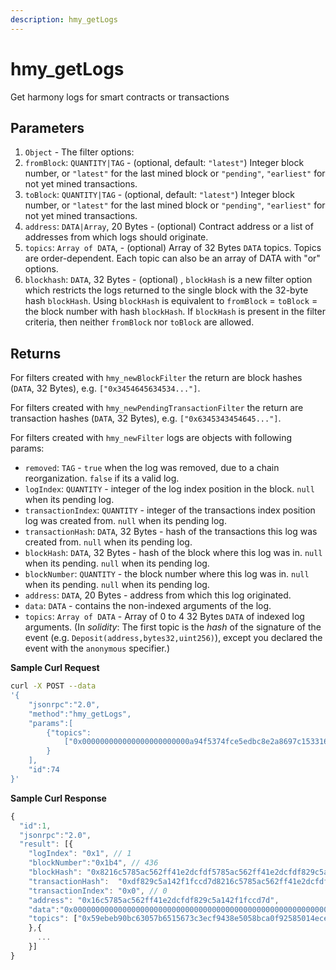 ```yaml
---
description: hmy_getLogs
---
```


# hmy\_getLogs

Get harmony logs for smart contracts or transactions

## Parameters

1. `Object` - The filter options:
2. `fromBlock`: `QUANTITY|TAG` - (optional, default: `"latest"`) Integer block number, or `"latest"` for the last mined block or `"pending"`, `"earliest"` for not yet mined transactions.
3. `toBlock`: `QUANTITY|TAG` - (optional, default: `"latest"`) Integer block number, or `"latest"` for the last mined block or `"pending"`, `"earliest"` for not yet mined transactions.
4. `address`: `DATA|Array`, 20 Bytes - (optional) Contract address or a list of addresses from which logs should originate.
5. `topics`: `Array of DATA`, - (optional) Array of 32 Bytes `DATA` topics. Topics are order-dependent. Each topic can also be an array of DATA with "or" options.
6. `blockhash`:  `DATA`, 32 Bytes - (optional) , `blockHash` is a new filter option which restricts the logs returned to the single block with the 32-byte hash `blockHash`. Using `blockHash` is equivalent to `fromBlock` = `toBlock` = the block number with hash `blockHash`. If `blockHash` is present in the filter criteria, then neither `fromBlock` nor `toBlock` are allowed.

## Returns

For filters created with `hmy_newBlockFilter` the return are block hashes (`DATA`, 32 Bytes), e.g. `["0x3454645634534..."]`.

For filters created with `hmy_newPendingTransactionFilter` the return are transaction hashes (`DATA`, 32 Bytes), e.g. `["0x6345343454645..."]`.

For filters created with `hmy_newFilter` logs are objects with following params:

* `removed`: `TAG` - `true` when the log was removed, due to a chain reorganization. `false` if its a valid log.
* `logIndex`: `QUANTITY` - integer of the log index position in the block. `null` when its pending log.
* `transactionIndex`: `QUANTITY` - integer of the transactions index position log was created from. `null` when its pending log.
* `transactionHash`: `DATA`, 32 Bytes - hash of the transactions this log was created from. `null` when its pending log.
* `blockHash`: `DATA`, 32 Bytes - hash of the block where this log was in. `null` when its pending. `null` when its pending log.
* `blockNumber`: `QUANTITY` - the block number where this log was in. `null` when its pending. `null` when its pending log.
* `address`: `DATA`, 20 Bytes - address from which this log originated.
* `data`: `DATA` - contains the non-indexed arguments of the log.
* `topics`: `Array of DATA` - Array of 0 to 4 32 Bytes `DATA` of indexed log arguments. (In _solidity_: The first topic is the _hash_ of the signature of the event (e.g. `Deposit(address,bytes32,uint256)`), except you declared the event with the `anonymous` specifier.)

**Sample Curl Request**

```bash
curl -X POST --data 
'{
    "jsonrpc":"2.0",
    "method":"hmy_getLogs",
    "params":[
        {"topics":
            ["0x000000000000000000000000a94f5374fce5edbc8e2a8697c15331677e6ebf0b"]
        }
    ],
    "id":74
}'
```

**Sample Curl Response**

```javascript
{
  "id":1,
  "jsonrpc":"2.0",
  "result": [{
    "logIndex": "0x1", // 1
    "blockNumber":"0x1b4", // 436
    "blockHash": "0x8216c5785ac562ff41e2dcfdf5785ac562ff41e2dcfdf829c5a142f1fccd7d",
    "transactionHash":  "0xdf829c5a142f1fccd7d8216c5785ac562ff41e2dcfdf5785ac562ff41e2dcf",
    "transactionIndex": "0x0", // 0
    "address": "0x16c5785ac562ff41e2dcfdf829c5a142f1fccd7d",
    "data":"0x0000000000000000000000000000000000000000000000000000000000000000",
    "topics": ["0x59ebeb90bc63057b6515673c3ecf9438e5058bca0f92585014eced636878c9a5"]
    },{
      ...
    }]
}
```
